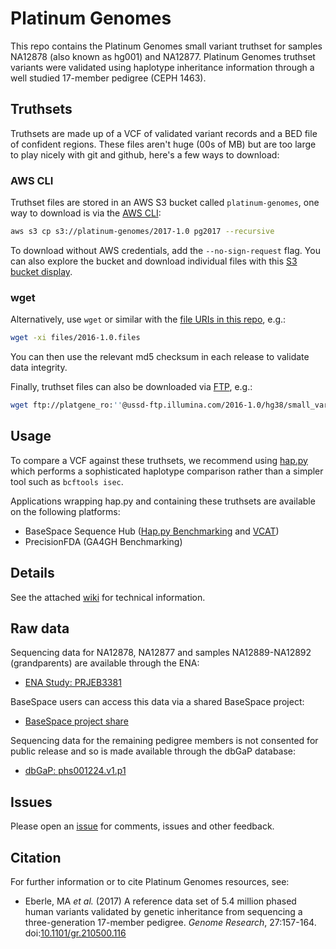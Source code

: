 # Platinum Genomes

This repo contains the Platinum Genomes small variant truthset for samples NA12878 (also known as hg001) and NA12877.
Platinum Genomes truthset variants were validated using haplotype inheritance information through a well studied 
17-member pedigree (CEPH 1463).

## Truthsets

Truthsets are made up of a VCF of validated variant records and a BED file of confident regions. These
files aren't huge (00s of MB) but are too large to play nicely with git and github, here's a few ways to download:

### AWS CLI

Truthset files are stored in an AWS S3 bucket called `platinum-genomes`, one way to download is via the [AWS CLI](https://aws.amazon.com/cli/):

```bash
aws s3 cp s3://platinum-genomes/2017-1.0 pg2017 --recursive
```

To download without AWS credentials, add the `--no-sign-request` flag. You can also explore the bucket and download individual files with this [S3 bucket display](https://illumina.github.io/PlatinumGenomes/).

### wget

Alternatively, use `wget` or similar with the [file URIs in this repo](files/), e.g.:

```bash
wget -xi files/2016-1.0.files
```

You can then use the relevant md5 checksum in each release to validate data integrity. 

Finally, truthset files can also be downloaded via [FTP](ftp://platgene_ro:''@ussd-ftp.illumina.com/), e.g.:

```sh
wget ftp://platgene_ro:''@ussd-ftp.illumina.com/2016-1.0/hg38/small_variants/NA12878/NA12878.vcf.gz
```

## Usage

To compare a VCF against these truthsets, we recommend using [hap.py](https://github.com/Illumina/hap.py) which
performs a sophisticated haplotype comparison rather than a simpler tool such as `bcftools isec`.

Applications wrapping hap.py and containing these truthsets are available on the following platforms:
* BaseSpace Sequence Hub ([Hap.py Benchmarking](https://basespace.illumina.com/apps/3067064/Hap-py-Benchmarking) and [VCAT](https://basespace.illumina.com/apps/2106105/Variant-Calling-Assessment-Tool))
* PrecisionFDA (GA4GH Benchmarking)

## Details

See the attached [wiki](../../wiki) for technical information.

## Raw data

Sequencing data for NA12878, NA12877 and samples NA12889-NA12892 (grandparents) are available through
the ENA:
* [ENA Study: PRJEB3381](https://www.ebi.ac.uk/ena/data/view/PRJEB3381)

BaseSpace users can access this data via a shared BaseSpace project:
* [BaseSpace project share](https://basespace.illumina.com/s/2K7LqNG7Mt1h)

Sequencing data for the remaining pedigree members is not consented for public release and so is 
made available through the dbGaP database:
* [dbGaP: phs001224.v1.p1](https://www.ncbi.nlm.nih.gov/projects/gap/cgi-bin/study.cgi?study_id=phs001224.v1.p1)

## Issues

Please open an [issue](/../../issues/) for comments, issues and other feedback.

## Citation

For further information or to cite Platinum Genomes resources, see:
* Eberle, MA _et al._ (2017) A reference data set of 5.4 million phased human variants validated by genetic inheritance from sequencing a three-generation 17-member pedigree. _Genome Research_, 27:157-164. doi:[10.1101/gr.210500.116](http://dx.doi.org/10.1101/gr.210500.116)
